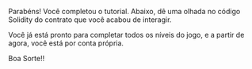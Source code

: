 Parabéns! Você completou o tutorial. 
Abaixo, dê uma olhada no código Solidity do contrato que você acabou de interagir.

Você já está pronto para completar todos os níveis do jogo, e a partir de agora, você está por conta própria.

Boa Sorte!!
